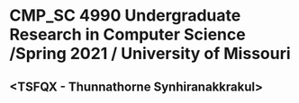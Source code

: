 # CMP_SC 4990 Undergraduate Research in Computer Science /Spring 2021 / University of Missouri 
## <TSFQX - Thunnathorne Synhiranakkrakul>
